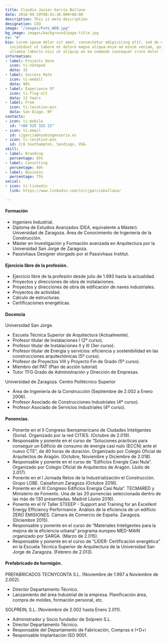```yaml
---
title: Claudio Javier García Ballano
date: 2018-09-29T08:41:38.000+00:00
description: This is meta description
designation: CEO
image: "/images/Foto_WEB.jpg"
bg_image: images/background/page-title.jpg
cv: "#"
bio: Lorem ipsum dolor sit amet, consectetur adipisicing elit, sed do eiusmod tempor
  incididunt ut labore et dolore magna aliqua.enim ad minim veniam, quis nostrud exercitation
  ullamco laboris nisi ut aliquip ex ea commodo consequat irure dolor in reprehender.
information:
- label: Projects Done
  icon: ti-notepad
  data: 32
- label: Success Rate
  icon: ti-medall
  data: 96%
- label: Experience Of
  icon: ti-flag-alt
  data: 13 Years
- label: From
  icon: ti-location-pin
  data: San Diago. NY
contacts:
- icon: ti-mobile
  id: "+88 525 325 22"
- icon: ti-email
  id: cjgarcia@nzebingenieria.es
- icon: ti-location-pin
  id: 2/A Southampton, Sandiago, USA.
skill:
- label: Branding
  percentage: 85%
- label: Consulting
  percentage: 90%
- label: Business
  percentage: 75%
social:
- icon: ti-linkedin
  link: https://www.linkedin.com/in/cjgarciaballano/

---
```

#### Formación

* Ingeniero Industrial.
* Diploma de Estudios Avanzados (DEA, equivalente a Máster). Universidad de Zaragoza. Área de Conocimiento de Ingeniería de la Construcción.
* Máster en Investigación y Formación avanzada en Arquitectura por la Universidad San Jorge de Zaragoza.
* Passivhaus Designer otorgado por el Passivhaus Institut.

#### Ejercicio libre de la profesión.

* Ejercicio libre de la profesión desde julio de 1.993 hasta la actualidad.
* Proyectos y direcciones de obra de instalaciones.
* Proyectos y direcciones de obra de edificación de naves industriales.
* Proyectos de actividad.
* Cálculo de estructuras.
* Certificaciones energéticas.

#### Docencia

Universidad San Jorge.

* Escuela Técnica Superior de Arquitectura    (Actualmente).
* Profesor titular de Instalaciones I (2º curso).
* Profesor titular de Instalaciones II y III (3er curso).
* Profesor titular de Energía y servicios: eficiencia y sostenibilidad en las construcciones arquitectónicas (5º curso).
* Profesor de Proyectos VIII y Proyecto Fin de Grado (5º curso).
* Miembro del PAT (Plan de acción tutorial)
* Tutor TFG Grado de Administración y Dirección de Empresas.

Universidad de Zaragoza. Centro Politécnico Superior

* Área de Ingeniería de la Construcción 	(Septiembre de 2.002 a Enero 2006).
* Profesor Asociado de Construcciones Industriales (4º curso).
* Profesor Asociado de Servicios Industriales (4º curso).

#### Ponencias.

* Ponente en el II Congreso Iberoamericano de Ciudades Inteligentes (Soria). Organizado por la red CITIES. (Octubre de 2.019).
* Responsable y ponente en el curso de “Soluciones prácticas para conseguir un Edificio de consumo de energía casi nulo (ECCN) ante el nuevo CTE”, de 40 horas de duración. Organizado por Colegio Oficial de Arquitectos de Aragón. (Octubre, Noviembre y Diciembre de 2.018).
* Responsable y ponente en el curso de “Edificios Energía Casi Nula”. Organizado por Colegio Oficial de Arquitectos de Aragón. (Julio de 2.017).
* Ponente en el I Jornada Retos de la Industrialización el Construcción. Grupo LOBE. Caixaforum Zaragoza  (Octubre 2016).
* Ponente en el III Congreso Edificios Energía Casi Nula”. TECMARED y Ministerio de Fomento. Una de las 20 ponencias seleccionada dentro de las más de 130 presentadas. Madrid  (Junio 2016).
* Ponente en el IV Taller STEEEP - Support and Training for an Excellent Energy Efficiency Performance. Análisis de la eficiencia de un edificio ZERO EMISIONES. Cámara de Comercio de España. Zaragoza. (Diciembre 2015).
* Responsable y ponente en el curso de “Materiales Inteligentes para la mejora de la eficiencia urbana” programa europeo MED-MAIN organizado por SARGA. (Marzo de 2.015).
* Responsable y ponente en el curso de “LIDER: Certificación energética” en la Escuela Técnica Superior de Arquitectura de la Universidad San Jorge de Zaragoza. (Febrero de 2.013).

#### Prefabricado de hormigón.

PREFABRICADOS TECNYCONTA S.L. (Noviembre de 1.997 a Noviembre de 2.002).

* Director Departamento Técnico.
* Lanzamiento del área Industrial de la empresa. Planificación área, compra de moldes, formación personal, etc.

SOLPREIN, S.L. (Noviembre de 2.002 hasta Enero 2.011).

* Administrador y Socio fundador de Solprein S.L.
* Director Departamento Técnico.
* Responsable del Departamento de Fabricación, Compras e I+D+i
* Responsable Implantación ISO 9001.